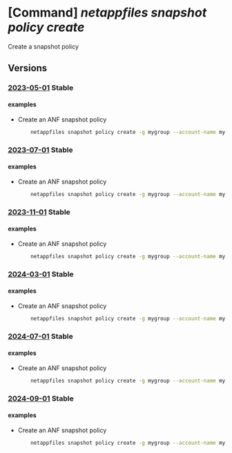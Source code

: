 # [Command] _netappfiles snapshot policy create_

Create a snapshot policy

## Versions

### [2023-05-01](/Resources/mgmt-plane/L3N1YnNjcmlwdGlvbnMve30vcmVzb3VyY2Vncm91cHMve30vcHJvdmlkZXJzL21pY3Jvc29mdC5uZXRhcHAvbmV0YXBwYWNjb3VudHMve30vc25hcHNob3Rwb2xpY2llcy97fQ==/2023-05-01.xml) **Stable**

<!-- mgmt-plane /subscriptions/{}/resourcegroups/{}/providers/microsoft.netapp/netappaccounts/{}/snapshotpolicies/{} 2023-05-01 -->

#### examples

- Create an ANF snapshot policy
    ```bash
        netappfiles snapshot policy create -g mygroup --account-name myaccountname --snapshot-policy-name mysnapshotpolicyname -l westus2 --hourly-snapshots 1 --hourly-minute 5 --enabled true
    ```

### [2023-07-01](/Resources/mgmt-plane/L3N1YnNjcmlwdGlvbnMve30vcmVzb3VyY2Vncm91cHMve30vcHJvdmlkZXJzL21pY3Jvc29mdC5uZXRhcHAvbmV0YXBwYWNjb3VudHMve30vc25hcHNob3Rwb2xpY2llcy97fQ==/2023-07-01.xml) **Stable**

<!-- mgmt-plane /subscriptions/{}/resourcegroups/{}/providers/microsoft.netapp/netappaccounts/{}/snapshotpolicies/{} 2023-07-01 -->

#### examples

- Create an ANF snapshot policy
    ```bash
        netappfiles snapshot policy create -g mygroup --account-name myaccountname --snapshot-policy-name mysnapshotpolicyname -l westus2 --hourly-snapshots 1 --hourly-minute 5 --enabled true
    ```

### [2023-11-01](/Resources/mgmt-plane/L3N1YnNjcmlwdGlvbnMve30vcmVzb3VyY2Vncm91cHMve30vcHJvdmlkZXJzL21pY3Jvc29mdC5uZXRhcHAvbmV0YXBwYWNjb3VudHMve30vc25hcHNob3Rwb2xpY2llcy97fQ==/2023-11-01.xml) **Stable**

<!-- mgmt-plane /subscriptions/{}/resourcegroups/{}/providers/microsoft.netapp/netappaccounts/{}/snapshotpolicies/{} 2023-11-01 -->

#### examples

- Create an ANF snapshot policy
    ```bash
        netappfiles snapshot policy create -g mygroup --account-name myaccountname --snapshot-policy-name mysnapshotpolicyname -l westus2 --hourly-snapshots 1 --hourly-minute 5 --enabled true
    ```

### [2024-03-01](/Resources/mgmt-plane/L3N1YnNjcmlwdGlvbnMve30vcmVzb3VyY2Vncm91cHMve30vcHJvdmlkZXJzL21pY3Jvc29mdC5uZXRhcHAvbmV0YXBwYWNjb3VudHMve30vc25hcHNob3Rwb2xpY2llcy97fQ==/2024-03-01.xml) **Stable**

<!-- mgmt-plane /subscriptions/{}/resourcegroups/{}/providers/microsoft.netapp/netappaccounts/{}/snapshotpolicies/{} 2024-03-01 -->

#### examples

- Create an ANF snapshot policy
    ```bash
        netappfiles snapshot policy create -g mygroup --account-name myaccountname --snapshot-policy-name mysnapshotpolicyname -l westus2 --hourly-snapshots 1 --hourly-minute 5 --enabled true
    ```

### [2024-07-01](/Resources/mgmt-plane/L3N1YnNjcmlwdGlvbnMve30vcmVzb3VyY2Vncm91cHMve30vcHJvdmlkZXJzL21pY3Jvc29mdC5uZXRhcHAvbmV0YXBwYWNjb3VudHMve30vc25hcHNob3Rwb2xpY2llcy97fQ==/2024-07-01.xml) **Stable**

<!-- mgmt-plane /subscriptions/{}/resourcegroups/{}/providers/microsoft.netapp/netappaccounts/{}/snapshotpolicies/{} 2024-07-01 -->

#### examples

- Create an ANF snapshot policy
    ```bash
        netappfiles snapshot policy create -g mygroup --account-name myaccountname --snapshot-policy-name mysnapshotpolicyname -l westus2 --hourly-snapshots 1 --hourly-minute 5 --enabled true
    ```

### [2024-09-01](/Resources/mgmt-plane/L3N1YnNjcmlwdGlvbnMve30vcmVzb3VyY2Vncm91cHMve30vcHJvdmlkZXJzL21pY3Jvc29mdC5uZXRhcHAvbmV0YXBwYWNjb3VudHMve30vc25hcHNob3Rwb2xpY2llcy97fQ==/2024-09-01.xml) **Stable**

<!-- mgmt-plane /subscriptions/{}/resourcegroups/{}/providers/microsoft.netapp/netappaccounts/{}/snapshotpolicies/{} 2024-09-01 -->

#### examples

- Create an ANF snapshot policy
    ```bash
        netappfiles snapshot policy create -g mygroup --account-name myaccountname --snapshot-policy-name mysnapshotpolicyname -l westus2 --hourly-snapshots 1 --hourly-minute 5 --enabled true
    ```

